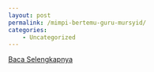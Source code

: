 ```yaml
---
layout: post
permalink: /mimpi-bertemu-guru-mursyid/
categories:
    - Uncategorized
---
```


[Baca Selengkapnya](/01)